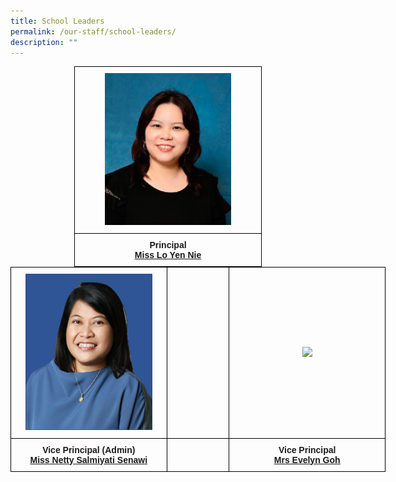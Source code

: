 ```yaml
---
title: School Leaders
permalink: /our-staff/school-leaders/
description: ""
---
```

<style type="text/css">
.tg  {border-collapse:collapse;border-spacing:0;margin:0px auto;}
.tg td{border-color:black;border-style:solid;border-width:1px;font-family:Arial, sans-serif;font-size:14px;
  overflow:hidden;padding:10px 5px;word-break:normal;}
.tg th{border-color:black;border-style:solid;border-width:1px;font-family:Arial, sans-serif;font-size:14px;
  font-weight:normal;overflow:hidden;padding:10px 5px;word-break:normal;}
.tg .tg-wa1i{font-weight:bold;text-align:center;vertical-align:middle}
</style>
<table class="tg" style="undefined;table-layout: fixed; width: 300px">
<colgroup>
<col style="width: 300px">
</colgroup>
<tbody>
  <tr>
    <td class="tg-wa1i"><img src="/images/principal.jpeg" 
     style="width:70%"></td>
  </tr>
  <tr>
    <td class="tg-wa1i">Principal<br><a href="mailto:lo_yen_nie@moe.edu.sg" target="_blank" rel="noopener noreferrer"><span style="text-decoration:underline">Miss Lo Yen Nie</span></a></td>
  </tr>
</tbody>
</table>

<style type="text/css">
.tg  {border-collapse:collapse;border-spacing:0;margin:0px auto;}
.tg td{border-color:black;border-style:solid;border-width:1px;font-family:Arial, sans-serif;font-size:14px;
  overflow:hidden;padding:10px 5px;word-break:normal;}
.tg th{border-color:black;border-style:solid;border-width:1px;font-family:Arial, sans-serif;font-size:14px;
  font-weight:normal;overflow:hidden;padding:10px 5px;word-break:normal;}
.tg .tg-wa1i{font-weight:bold;text-align:center;vertical-align:middle}
.tg .tg-0lax{text-align:left;vertical-align:top}
</style>
<table class="tg" style="undefined;table-layout: fixed; width: 600px">
<colgroup>
<col style="width: 250px">
<col style="width: 100px">
<col style="width: 250px">
</colgroup>
<tbody>
  <tr>
    <td class="tg-wa1i"><img src="/images/vpa.jpeg" 
     style="width:85%"></td>
    <td class="tg-0lax"></td>
    <td class="tg-wa1i"><img src="/images/" 
     style="width:85%"></td>
  </tr>
  <tr>
    <td class="tg-wa1i">Vice Principal (Admin)<br><a href="mailto:netty_salmiyati_senawi@schools.gov.sg" target="_blank" rel="noopener noreferrer"><span style="text-decoration:underline">Miss Netty Salmiyati Senawi</span></a></td>
    <td class="tg-0lax"></td>
    <td class="tg-wa1i">Vice Principal<br><a href="mailto:evelyn_goh@schools.gov.sg" target="_blank" rel="noopener noreferrer"><span style="text-decoration:underline">Mrs Evelyn Goh</span></a></td>
  </tr>
</tbody>
</table>

